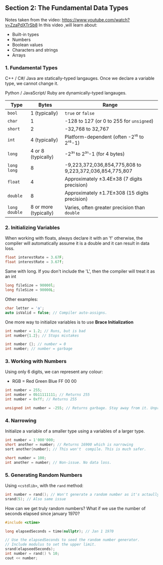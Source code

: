 ## Section 2: The Fundamental Data Types

Notes taken from the video: https://www.youtube.com/watch?v=ZzaPdXTrSb8
In this video ,will learn about:
- Built-in types
- Numbers
- Boolean values
- Characters and strings 
- Arrays

### 1. Fundamental Types
C++ / C#/ Java are statically-typed langauges. Once we declare a variable type, we cannot change it.

Python / JavaScript/ Ruby are dynamically-typed langauges.

| Type          | Bytes                  | Range                                      |
|---------------|------------------------|--------------------------------------------|
| `bool`        | 1 (typically)          | `true` or `false`                          |
| `char`        | 1                      | -128 to 127 (or 0 to 255 for `unsigned`)   |
| `short`       | 2                      | -32,768 to 32,767                          |
| `int`         | 4 (typically)          | Platform-dependent (often -2¹⁵ to 2¹⁵-1)   |
| `long`        | 4 or 8 (typically)     | -2³¹ to 2³¹-1 (for 4 bytes)                |
| `long long`   | 8                      | -9,223,372,036,854,775,808 to 9,223,372,036,854,775,807 |
| `float`       | 4                      | Approximately ±3.4E±38 (7 digits precision)|
| `double`      | 8                      | Approximately ±1.7E±308 (15 digits precision)|
| `long double` | 8 or more (typically)  | Varies, often greater precision than `double`|

### 2. Initializing Variables
When working with floats, always declare it with an 'f' otherwise, the compiler will automatically assume it is a double and it can result in data loss.
```cpp
float interestRate = 3.67F;
float interestRate = 3.67f;
```
Same with long. If you don't include the 'L', then the compiler will treat it as an int
```cpp
long fileSize = 90000l;
long fileSize = 90000L;
```
Other examples:
```cpp
char letter = 'a';
auto isValid = false; // Compiler auto-assigns.
```

One more way to initialize variables is to use **Brace Initialization**
```cpp
int number = 1.2; // Runs, but is bad
int number{1.2}; // Stops mistakes

int number {}; // number = 0
int number; // number = garbage
```

### 3. Working with Numbers
Using only 6 digits, we can represent any colour:
- RGB = Red Green Blue
         FF  00    00

```cpp
int number = 255;
int number = 0b11111111; // Returns 255
int number = 0xff; // Returns 255

unsigned int number = -255; // Returns garbage. Stay away from it. Unpredicable.
```

### 4. Narrowing
Initialize a variable of a smaller type using a variables of a larger type.
```cpp
int number = 1'000'000;
short another = number; // Returns 16900 which is narrowing
sort another{number}; // This won't  compile. This is much safer.

short number = 100;
int another = number; // Non-issue. No data loss.
```

### 5. Generating Random Numbers
Using `<cstdlib>`, with the `rand` method:
```cpp
int number = rand(); // Won't generate a random number as it's actaully based of a function. So you get a random number, but it's the same one each time.
srand(5); // Also same issue
```
How can we get truly random numbers? What if we use the number of seconds elapsed since january 1970?
```cpp
#include <ctime>

long elapsedSeconds = time(nullptr); // Jan 1 1970

// Use the elapsedSeconds to seed the random number generator.
// Include modulus to set the upper limit.
srand(elapseedSeconds);
int number = rand() % 10;
cout << number;
```

